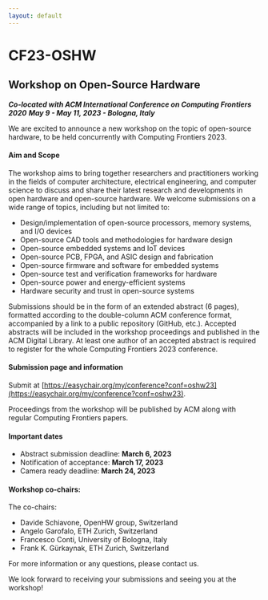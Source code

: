 ```yaml
---
layout: default
---
```


# CF23-OSHW
## Workshop on Open-Source Hardware 

***Co-located with ACM International Conference on Computing Frontiers 2020***
***May 9 - May 11, 2023 - Bologna, Italy***

We are excited to announce a new workshop on the topic of open-source hardware, to be held concurrently with Computing Frontiers 2023.

#### Aim and Scope
The workshop aims to bring together researchers and practitioners working in the fields of computer architecture, electrical engineering, and computer science to discuss and share their latest research and developments in open hardware and open-source hardware. We welcome submissions on a wide range of topics, including but not limited to:

- Design/implementation of open-source processors, memory systems, and I/O devices
- Open-source CAD tools and methodologies for hardware design
- Open-source embedded systems and IoT devices
- Open-source PCB, FPGA, and ASIC design and fabrication
- Open-source firmware and software for embedded systems
- Open-source test and verification frameworks for hardware
- Open-source power and energy-efficient systems
- Hardware security and trust in open-source systems

Submissions should be in the form of an extended abstract (6 pages), formatted according to the double-column ACM conference format, accompanied by a link to a public repository (GitHub, etc.). Accepted abstracts will be included in the workshop proceedings and published in the ACM Digital Library. At least one author of an accepted abstract is required to register for the whole Computing Frontiers 2023 conference.

#### Submission page and information
Submit at [https://easychair.org/my/conference?conf=oshw23](https://easychair.org/my/conference?conf=oshw23).

Proceedings from the workshop will be published by ACM along with regular Computing Frontiers papers.

#### Important dates
 - Abstract submission deadline: **March 6, 2023**
 - Notification of acceptance: **March 17, 2023**
 - Camera ready deadline: **March 24, 2023**

#### Workshop co-chairs:
The co-chairs:
 - Davide Schiavone, OpenHW group, Switzerland 
 - Angelo Garofalo, ETH Zurich, Switzerland
 - Francesco Conti, University of Bologna, Italy
 - Frank K. Gürkaynak, ETH Zurich, Switzerland

For more information or any questions, please contact us.

We look forward to receiving your submissions and seeing you at the workshop!
